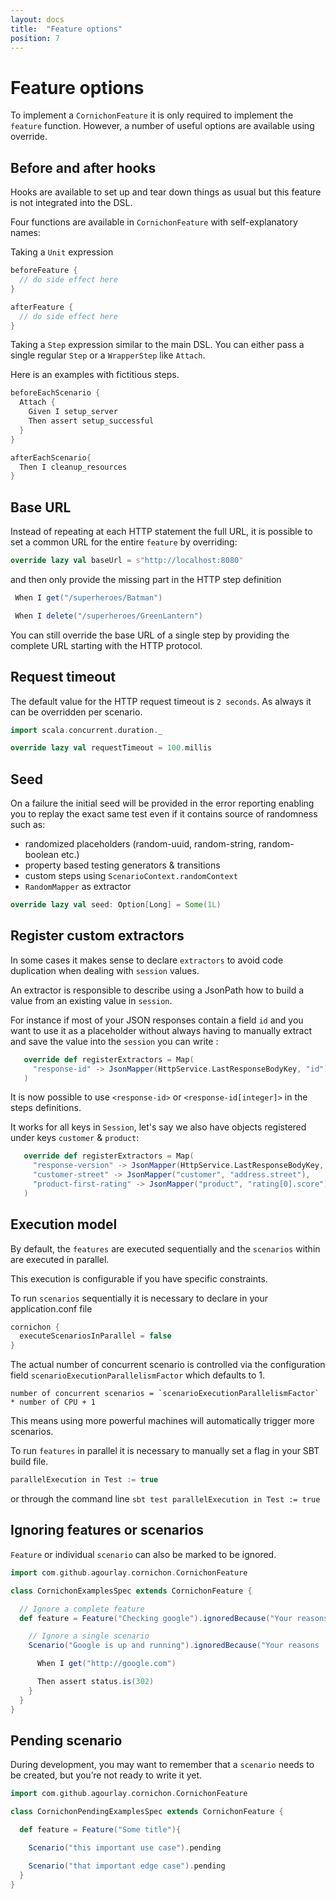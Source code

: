 ```yaml
---
layout: docs
title:  "Feature options"
position: 7
---
```


# Feature options

To implement a `CornichonFeature` it is only required to implement the `feature` function. However, a number of useful options are available using override.

## Before and after hooks

Hooks are available to set up and tear down things as usual but this feature is not integrated into the DSL.

Four functions are available in `CornichonFeature` with self-explanatory names:

Taking a `Unit` expression

```scala
beforeFeature {
  // do side effect here
}

afterFeature {
  // do side effect here
}
```

Taking a `Step` expression similar to the main DSL. You can either pass a single regular `Step` or a `WrapperStep` like `Attach`.

Here is an examples with fictitious steps.

```scala
beforeEachScenario {
  Attach {
    Given I setup_server
    Then assert setup_successful
  }
}

afterEachScenario{
  Then I cleanup_resources
}
```

## Base URL

Instead of repeating at each HTTP statement the full URL, it is possible to set a common URL for the entire ```feature``` by overriding:

```scala
override lazy val baseUrl = s"http://localhost:8080"

```

and then only provide the missing part in the HTTP step definition

```scala
 When I get("/superheroes/Batman")

 When I delete("/superheroes/GreenLantern")
```

You can still override the base URL of a single step by providing the complete URL starting with the HTTP protocol.

## Request timeout

The default value for the HTTP request timeout is `2 seconds`. As always it can be overridden per scenario.

```scala
import scala.concurrent.duration._

override lazy val requestTimeout = 100.millis
```

## Seed

On a failure the initial seed will be provided in the error reporting enabling you to replay the exact same test even if it contains source of randomness such as:

  - randomized placeholders (random-uuid, random-string, random-boolean etc.)
  - property based testing generators & transitions
  - custom steps using `ScenarioContext.randomContext`
  - `RandomMapper` as extractor

```scala
override lazy val seed: Option[Long] = Some(1L)
```

## Register custom extractors

In some cases it makes sense to declare `extractors` to avoid code duplication when dealing with `session` values.

An extractor is responsible to describe using a JsonPath how to build a value from an existing value in `session`.

For instance if most of your JSON responses contain a field `id` and you want to use it as a placeholder without always having to manually extract and save the value into the ```session``` you can write :

```scala
   override def registerExtractors = Map(
     "response-id" -> JsonMapper(HttpService.LastResponseBodyKey, "id")
   )
```

It is now possible to use `<response-id>` or `<response-id[integer]>` in the steps definitions.

It works for all keys in `Session`, let's say we also have objects registered under keys `customer` & `product`:


```scala
   override def registerExtractors = Map(
     "response-version" -> JsonMapper(HttpService.LastResponseBodyKey, "version"),
     "customer-street" -> JsonMapper("customer", "address.street"),
     "product-first-rating" -> JsonMapper("product", "rating[0].score")
   )
```


## Execution model

By default, the `features` are executed sequentially and the `scenarios` within are executed in parallel.

This execution is configurable if you have specific constraints.

To run `scenarios` sequentially it is necessary to declare in your application.conf file

```scala
cornichon {
  executeScenariosInParallel = false
}
```

The actual number of concurrent scenario is controlled via the configuration field `scenarioExecutionParallelismFactor` which defaults to 1.

```
number of concurrent scenarios = `scenarioExecutionParallelismFactor` * number of CPU + 1
```

This means using more powerful machines will automatically trigger more scenarios.

To run `features` in parallel it is necessary to manually set a flag in your SBT build file.

```scala
parallelExecution in Test := true
```

or through the command line `sbt test parallelExecution in Test := true`

## Ignoring features or scenarios

`Feature` or individual `scenario` can also be marked to be ignored.

```scala mdoc:silent
import com.github.agourlay.cornichon.CornichonFeature

class CornichonExamplesSpec extends CornichonFeature {

  // Ignore a complete feature
  def feature = Feature("Checking google").ignoredBecause("Your reasons ..."){

    // Ignore a single scenario
    Scenario("Google is up and running").ignoredBecause("Your reasons ..."){

      When I get("http://google.com")

      Then assert status.is(302)
    }
  }
}
```

## Pending scenario

During development, you may want to remember that a `scenario` needs to be created, but you’re not ready to write it yet.

```scala mdoc:silent
import com.github.agourlay.cornichon.CornichonFeature

class CornichonPendingExamplesSpec extends CornichonFeature {

  def feature = Feature("Some title"){

    Scenario("this important use case").pending

    Scenario("that important edge case").pending
  }
}
```


